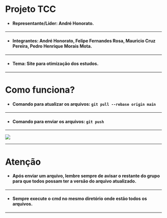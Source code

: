 # **Projeto TCC**



- #### Representante/Líder: André Honorato.

------------


- #### **Integrantes: André Honorato, Felipe Fernandes Rosa, Mauricio Cruz Pereira, Pedro Henrique Morais Mota.**

------------


- #### Tema: Site para otimização dos estudos.

------------

# Como funciona?

- #### Comando para atualizar os arquivos: `git pull --rebase origin main`

------------



- #### Comando para enviar os arquivos: `git push`

------------

![](https://cdn.discordapp.com/attachments/719306782396121139/822527383282253924/unknown.png)

------------


# Atenção


- #### Após enviar um arquivo, lembre sempre de avisar o restante do grupo para que todos possam ter a versão do arquivo atualizado.

------------


- #### Sempre execute o cmd no mesmo diretório onde estão todos os arquivos.

------------
